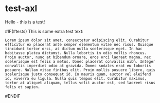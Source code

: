 # test-axl

Hello - this is a test!

#IF(#tests)
This is some extra test text:

    Lorem ipsum dolor sit amet, consectetur adipiscing elit. Curabitur efficitur ex placerat ante semper elementum vitae nec risus. Quisque tincidunt tortor orci, at dictum nulla scelerisque eget. In hac habitasse platea dictumst. Nulla lobortis in odio mollis rhoncus. Proin auctor, nunc at bibendum ornare, eros orci laoreet magna, nec scelerisque est felis a metus. Donec placerat convallis nibh. Integer convallis imperdiet odio at gravida. Donec sodales erat eu lobortis posuere. Nullam vitae finibus elit. Proin mollis posuere libero, quis scelerisque justo consequat id. In mauris quam, auctor vel eleifend id, viverra eu ligula. Nulla quis tempus elit. Curabitur maximus, tortor at aliquet aliquam, tellus velit auctor est, sed laoreet risus felis et sapien.
#ENDIF
